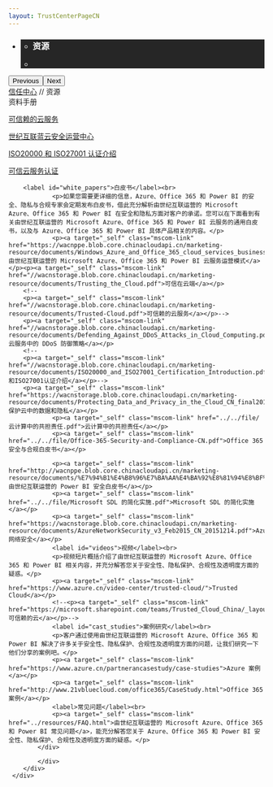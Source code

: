 ```yaml
---
layout: TrustCenterPageCN
---
```

<div class="row-fluid">
   <div class="span">
      <div>
        <div id="HeroWrapper" data-cols="1" data-view1="1" data-view2="1" data-view3="1" data-view4="1" class="row-fluid wider hero grid-container">
            <div class="span bp0-col-1-1 bp1-col-1-1 bp2-col-1-1 bp3-col-1-1">
                <div bi:type="slideshow" class="slideshow slideshow-hero hero" xmlns:bi="urn:schemas-microsoft-com:mscom:bi">
                    <ul bi:type="list" class="slides">
                        <li id="slide-1" bi:index="0" selectBi="">
                            <div class="heroitem light-foreground" bi:type="heroitem">
                                <div class="media" bi:parenttitle="t1">
                                    <a href="" bi:track="False" bi:titleflag="t1" bi:index="0">
                                        <div data-picture="" data-alt="You are in control of your data" data-disable-swap-below="">
                                            <div data-src="../Images/MS-TrustCenter-Resources-Header.jpg"></div>
                                            <noscript></noscript>
                                        </div>
                                    </a>
                                </div>
                                <div class="text" bi:type="cta">
                                    <div class="text-container">
                                        <div class="box" style="background: rgba(0,0,0,.85); color: #FFFFFF;">
                                            <ul bi:type="list" class="headerCaption subpageHeaderCaption">
                                                <li class="box-title">
                                                    <h3 class="box-title" bi:type="title" bi:title="t1" style="color: #FFFFFF;">资源</h3>
                                                </li>
                                                <li class="box-actions box-description"><a target="_self" class="mscom-link" href=""></a></li>
                                            </ul>
                                        </div>
                                    </div>
                                </div>
                            </div>
                        </li>
                    </ul>
                    <div class="navigation international" bi:track="false">
                        <div class="grid-container settop" data-title-text="Go To Slide "></div>
                    </div>
                    <div class="prev-next" bi:track="false"><button class="prev"><span class="icon-left" aria-hidden="true"></span><span class="screen-reader-text">Previous</span></button><button class="next"><span class="icon-right" aria-hidden="true"></span><span class="screen-reader-text">Next</span></button></div>
                    <div id="play-pause" class="play-pause" style="display:none">
                        <div class="pause"><button id="pauseButton" class="pause_button"><span class="icon-pause" aria-hidden="true"></span><span class="screen-reader-text">Pause</span></button></div>
                        <div class="play"><button id="playButton" class="play_button"><span class="icon-play" aria-hidden="true"></span><span class="screen-reader-text">Play</span></button></div>
                    </div>
                </div>
            </div>
        </div>
        <div id="BreadcrumbWrapper" data-cols="1" data-view1="1" data-view2="1" data-view3="1" data-view4="1" class="row-fluid grid-container mscom-grid-container breadcrumbs">
            <div class="span bp0-col-1-1 bp1-col-1-1 bp2-col-1-1 bp3-col-1-1"><a target="_self" class="mscom-link" href="../default.html">信任中心</a> // 资源
              <!--  <a target="_self" class="mscom-link" href="../privacy/default.html">资源</a> -->
            </div>
        </div>
        <div id="ContentWrapper" data-cols="2" data-view1="1" data-view2="2" data-view3="2" data-view4="2" class="row-fluid subpageBody" style="width:100%!important;">
            <div class="span bp0-col-1-1 bp2-col-2-1 bp3-col-2-1 bp1-col-2-2" style="width:100%!important;">
                <label id="Data_sheet">资料手册</label><br>
                <p><a target="_self" class="mscom-link"         href="../../file/Trusted-Cloud_Mar-2017.pdf">可信赖的云服务</a></p>
                <p><a target="_self" class="mscom-link"    href="../../file/世纪互联蓝云安全运营中心V2.pdf">世纪互联蓝云安全运营中心</a></p>
        <p><a target="_self" class="mscom-link" href="//wacndevelop.blob.core.chinacloudapi.cn/marketing-resource/documents/ISO20000_and_ISO27001_Certification.pdf">ISO20000 和 ISO27001 认证介绍 </a></p>
        <p><a target="_self" class="mscom-link" href="//wacndevelop.blob.core.chinacloudapi.cn/marketing-resource/documents/Trusted_Cloud_Service_Certification.pdf">可信云服务认证</a></p>
        
        
        <label id="white_papers">白皮书</label><br>
                <p>如果您需要更详细的信息，Azure、Office 365 和 Power BI 的安全、隐私与合规专家会定期发布白皮书，借此充分解析由世纪互联运营的 Microsoft Azure、Office 365 和 Power BI 在安全和隐私方面对客户的承诺。您可以在下面看到有关由世纪互联运营的 Microsoft Azure、Office 365 和 Power BI 云服务的通用白皮书，以及与 Azure、Office 365 和 Power BI 具体产品相关的内容。</p>
                <p><a target="_self" class="mscom-link" href="https://wacnppe.blob.core.chinacloudapi.cn/marketing-resource/documents/Windows_Azure_and_Office_365_cloud_services_business_model_operated_by_21Vianet12.pdf">由世纪互联运营的 Microsoft Azure、Office 365 和 Power BI 云服务运营模式</a></p><p><a target="_self" class="mscom-link" href="//wacnstorage.blob.core.chinacloudapi.cn/marketing-resource/documents/Trusting_the_Cloud.pdf">可信在云端</a></p>
        <!--
        <p><a target="_self" class="mscom-link"         href="//wacnstorage.blob.core.chinacloudapi.cn/marketing-resource/documents/Trusted-Cloud.pdf">可信赖的云服务</a></p>-->
        <p><a target="_self" class="mscom-link" href="//wacnstorage.blob.core.chinacloudapi.cn/marketing-resource/documents/Defending_Against_DDoS_Attacks_in_Cloud_Computing.pdf">云服务中的 DDoS 防御策略</a></p>
        <!--
        <p><a target="_self" class="mscom-link" href="//wacnstorage.blob.core.chinacloudapi.cn/marketing-resource/documents/ISO20000_and_ISO27001_Certification_Introduction.pdf">ISO20000和ISO27001认证介绍</a></p>-->
        <p><a target="_self" class="mscom-link" href="https://wacnstorage.blob.core.chinacloudapi.cn/marketing-resource/documents/Protecting_Data_and_Privacy_in_the_Cloud_CN_final20160125.pdf">保护云中的数据和隐私</a></p>
                <p><a target="_self" class="mscom-link" href="../../file/云计算中的共担责任.pdf">云计算中的共担责任</a></p>
                <p><a target="_self" class="mscom-link" href="../../file/Office-365-Security-and-Compliance-CN.pdf">Office 365 安全与合规白皮书</a></p>
                
                <p><a target="_self" class="mscom-link" href="http://wacnppe.blob.core.chinacloudapi.cn/marketing-resource/documents/%E7%94%B1%E4%B8%96%E7%BA%AA%E4%BA%92%E8%81%94%E8%BF%90%E8%90%A5%E7%9A%84%20Power%20BI%20%E5%AE%89%E5%85%A8%E7%99%BD%E7%9A%AE%E4%B9%A6_May2017.pdf">由世纪互联运营的 Power BI 安全白皮书</a></p>
                <p><a target="_self" class="mscom-link" href="../../file/Microsoft SDL 的简化实施.pdf">Microsoft SDL 的简化实施</a></p>
                <p><a target="_self" class="mscom-link" href="https://wacnstorage.blob.core.chinacloudapi.cn/marketing-resource/documents/AzureNetworkSecurity_v3_Feb2015_CN_20151214.pdf">Azure 网络安全</a></p>
                <label id="videos">视频</label><br>
                <p>视频短片概括介绍了由世纪互联运营的 Microsoft Azure、Office 365 和 Power BI 相关内容，并充分解答您关于安全性、隐私保护、合规性及透明度方面的疑惑。</p>
                <p><a target="_self" class="mscom-link" href="https://www.azure.cn/video-center/trusted-cloud/">Trusted Cloud</a></p>
                <!--<p><a target="_self" class="mscom-link" href="https://microsoft.sharepoint.com/teams/Trusted_Cloud_China/_layouts/15/start.aspx#/Shared%20Documents/1_Bill%20of%20Materials/Video/">可信赖的云</a></p>-->
                <label id="cast_studies">案例研究</label><br>
                <p>客户通过使用由世纪互联运营的 Microsoft Azure、Office 365 和 Power BI 解决了许多关于安全性、隐私保护、合规性及透明度方面的问题，让我们研究一下他们分享的案例吧。</p>
                <p><a target="_self" class="mscom-link" href="https://www.azure.cn/partnerancasestudy/case-studies">Azure 案例</a></p>
                <p><a target="_self" class="mscom-link" href="http://www.21vbluecloud.com/office365/CaseStudy.html">Office 365 案例</a></p>
                <label>常见问题</label><br>
                <p><a target="_self" class="mscom-link" href="../resources/FAQ.html">由世纪互联运营的 Microsoft Azure、Office 365 和 Power BI 常见问题</a>，能充分解答您关于 Azure、Office 365 和 Power BI 安全性、隐私保护、合规性及透明度方面的疑惑。</p>
            </div>
  <!--
                <div data-cols="1" data-view1="1" data-view2="1" data-view3="1" data-view4="1" class="row-fluid" id="key_privacy_info">
                    <div class="span bp0-col-1-1 bp1-col-1-1 bp2-col-1-1 bp3-col-1-1">
                        <div class="span bp0-col-1-1 bp1-col-1-1 bp2-col-1-1 bp3-col-1-1">
                        <h1>重要隐私信息</h1>
                       <label><a target="_self" class="mscom-link" href="http://trustcenterstage.chinacloudsites.cn/transparency/you_know_where.html">数据中心位置</a></label><br/> 
                       <label><a target="_self" class="mscom-link" href="../transparency/default.html#Who-can-access-Customer-Data">数据访问策略</a></label><br/> 
                       <label><a target="_self" class="mscom-link" href="http://trustcenterstage.chinacloudsites.cn/privacy/you-are-in-control-of-your-data.html#leave_service">数据保留策略</a></label><br/> 
                       <label><a target="_self" class="mscom-link" href="http://trustcenterstage.chinacloudsites.cn/privacy/you-own-your-data.html#shiji_contract">分包商策略</a></label><br/> 
                       <label><a target="_self" class="mscom-link" href="http://trustcenterstage.chinacloudsites.cn/privacy/default.html#data_other">微软如何定义数据</a></label><br/> 
                    </div>
                    </div>
                </div>
                <div id="SideBarWrapper" data-cols="1" data-view1="1" data-view2="1" data-view3="1" data-view4="1" class="row-fluid">
                    <div id="HelpfulInformation" class="span bp0-col-1-1 bp1-col-1-1 bp2-col-1-1 bp3-col-1-1">
                        <h1>更多信息</h1>
                        <label><a target="_self" class="mscom-link" href="../transparency/default.html#When-law-enforcement-or-a-third-party-askes-for-Customer-Data">我们如何响应执法机关或其他第三方向世纪互联索要客户数据的要求 </a></label><br/>
                        <label><a target="_self" class="mscom-link" href="http://trustcenterstage.chinacloudsites.cn/security/encryption.html">微软云加密</a></label><br/>               
                        <label><a target="_self" class="mscom-link" href="https://wacnstorage.blob.core.chinacloudapi.cn/marketing-resource/documents/Protecting_Data_and_Privacy_in_the_Cloud_CN_final20160125.pdf">保护云中数据和隐私(864 KB, PDF)</a></label><br/>
                        <label><a target="_self" class="mscom-link" href="../compliance/default#ISO/IEC_27001">ISO / IEC 27001简介</a></label><br/>
                    </div>
                </div>-->
            </div> 
        </div>        
     </div>
   </div>
</div>
<div class="row-fluid" data-view4="1" data-view3="1" data-view2="1" data-view1="1" data-cols="1">
   <div class="span bp0-col-1-1 bp1-col-1-1 bp2-col-1-1 bp3-col-1-1"></div>
</div>
